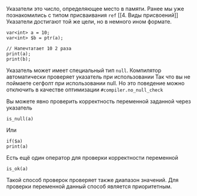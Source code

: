 
Указатели это число, определяющее место в памяти.
Ранее мы уже познакомились с типом присваивания `ref` [[4. Виды присвоений]]
Указатели достигают той же цели, но в немного ином формате.

```
var<int> a = 10;
var<int> $b = ptr(a);

// Напечтатает 10 2 раза
print(a);
print(b);
```

Указатель может имеет специальный тип `null`.
Компилятор автоматически проверяет указатель при использовании
Так что вы не поймаете сегфолт при использовании null.
Но это поведение можно отключить в качестве оптимизации
`#compiler.no_null_check`

Вы можете явно проверить корректность переменной заданной 
через указатель
```
is_null(a)
```
Или
```
if($a)
print(a)
```

Есть ещё один оператор для проверки корректности переменной
```
is_ok(a)
```
Такой способ проверок проверяет также диапазон значений. 
Для проверки переменной данный способ является приоритетным.